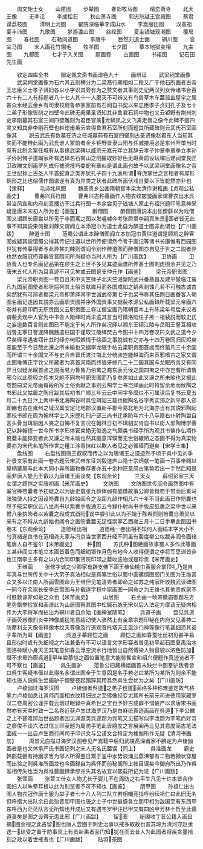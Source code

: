 <!-- { "loadSidebar": true } -->
　　周文矩士女
　　山隂图
　　歩辇图
　　春郊牧马图
　　晴峦萧寺
　　北天王像
　　无李论
　　李成松石
　　秋山萧寺图
　　郭忠恕越王宫殿图
　　蔡君谟荔枝图
　　清明上河图
　　翟院深临摹李成山水
　　李嵩服田图
　　汉髙祖宴丰沛图
　　九歌图
　　梦游瀛山图
　　丝纶图
　　夏圭钱塘观潮图
　　覆局图
　　春社图
　　石勒问道图
　　李唐牛
　　巨然刘道士画
　　辋川图
　　衮尘马图
　　宋人画花竹翎毛
　　牧羊图
　　七夕图
　　摹本地狱变相
　　九主图
　　九都图
　　七才子入关图
　　题画卷
　　古画图
　　书裙图
　　记石田先生画










　　钦定四库全书
　　御定佩文斋书画谱卷九十
　　画辨证
　　武梁祠堂画像
　　武梁祠堂画像为石六其五则横分为二梁髙行蔺相如二段又广于他石所画者古帝王忠臣义士孝子贤妇各以小字识其旁有为之赞文者其事则史记两汉列女传诸书合百六十有二人有标题者八十七人其十一人磨灭不可辨又有鸟兽草木车葢噐皿屋宇之属甚众水经云金乡有司隶校尉鲁恭冡冡前有石祠自书契以来忠臣孝子贞妇孔子及七十二弟子形像皆刻之四壁今此碑无阙里圣贤知其非鲁君石祠中物也又云钜野有荆州刺史李刚墓其石室三间四壁雕刻为君臣官属龙鳞凤之文飞禽走兽之像今此碑不画四灵又知其非李刚石壁也赵徳甫虽云尝得鲁君石室所刻而题其所藏碑则云武氏石室画像其
　　説云武氏有数墓在济之任城墓前有石室四壁刻古圣贤像赵君东人当知其实而不能辨此画为武氏谁人冡前者金乡钜野皆隶山阳与任城接境必是东州阡垄当时竞有此制余案任城有从事掾武梁碑以威宗元嘉元年立其辞云孝子仲章季章季立孝孙子侨躬脩子道竭家所有选择名石南山之阳擢取妙好色无斑黄前设坛墠后建祠堂良匠卫改雕文刻画罗列成行摅骋技巧委蛇有章似是谓此画也故予以武梁祠堂画像名之帝王世纪称上古圣人牛首蛇身之类亦犹孔子四十九表所谓脊虎掌世之言相者有犀形鹤形之比也俗儒作图谱遂有真为异类之状者此碑所画伏戏自要以下皆蛇然亦非也【隶释】
　　毛诗北风图
　　魏髙贵乡公画隋朝官本梁太清作谢稚画【贞观公私画史】
　　曹弗兴兵符图
　　曹弗兴古称善画作人物衣纹皴皱画家谓曹衣出水呉带当风宣和内府刻意捜访不过兵符图一本余尝见于钱塘人家止有绍兴题印笔意神采疑是唐末宋初人所为也【画鉴】
　　醉僧图
　　醉僧图唐説本出张僧繇以为戏僧图又谓顾长康尝以所见于寺而寓之图以发嗢噱今考张舜賔李嗣真朱景画者皆无此事不知其説果何据刘餗又谓阎立本添冠巾为道士此自为醉道士图非此谓也【广川画跋】
　　醉道士图
　　范蜀公谓此本醉僧图阎立本加冠巾黄往道谓是顾凯之醉客图或疑其説谓蜀公得其传记往道以世所传便谓然今考于画记等诸书长康惟有西园图世犹有传摹得者与此异甚刘餗则谓阎令别作醉道图而醉僧图亦自见于世之二説者非也然衣服冠栉尊器皆晋隋间所尚疑亦当时人所为【广川画跋】
　　卫协画
　　卫协晋人也专名画记品第在顾生之上世不多见其迹画谱所传髙士图刺虎图余并见之乃唐末五代人所为耳真迹不可见矣或云图是支仲元作【画鉴】
　　梁元帝职贡图
　　梁元帝职贡图一卷自且末中天竺师子北天竺渇槃陀武兴番髙昌及建平蜑临江蛮凡九国前图使者形状后列其土俗贡献嵗月而各国咸如之绢素剥蚀几若不可触古诚古矣然犹有可辨者据梁元帝即萧绎其字世诚武帝第七子也梁书称其任荆日画番客入朝图名画记遂因其説亦云画职贡图并序外国贡事又据裴孝源公私画録所载梁元帝画六卷并有题印而无职贡图又云职贡图三卷江僧宝画乃隋朝官本上有陈梁年号后来议者谓裴贞观中人官为中书舎人距绎时尚未逺其言当可徴洛阳任子羔一祖裴説而駮史氏之妄逾数百言则此图已不能定于何人所作矣况绎以湘东王镇江陵与岳阳王詧互相攻战曽无寕日詧遂降魏魏遣柱国于谨取江陵绎焚古今图书十四万卷叹曰文武之道今夕尽矣绎寻遇害窃计其时绎亦何暇娯情于绘画之事脱诚有之亦与十四万卷同归灰烬矣恶能至于今日哉此濓之所未喻也又据李龙眠手帖云梁职贡图首卤而终蜑凡三十余国而所谓三十余国又不与史合自晋氏渡江南北分统卤岂能越海而来贡邪嗜古之家又谓此图唯傅正字钦父所藏者为真首河南而终狼牙修凡二十二国其国与龙眠所言又有同异且似疑龙眠首卤之説而易为鲁鲁乃伯禽之裔东表元侯之国四夷之中亦岂有所谓鲁邪今以此卷较之传本又絶不同均号职贡图而乃复参差如此此又濓之所未喻也又据此卷题曰梁元帝画每段所写土俗贡献之事则云陶学士书岂绎画此时特留余地而候陶之书邪此又姑置之陶自跋其后初书广顺三年云云中间字多糜烂不可属读后复书云夏五月二十九日汴上两中书北海陶谷时具位珥貂三载也据陶名谷字秀实邠之新平郡人邠即豳也古在雍州之域汉属安定北地郡汉置新平郡今易北地为北海亦当有其説邪陶起家校书郎在周为翰林学士入宋歴礼刑户部三尚书迁承防年六十八卒赠右仆射陶尝自言头骨当珥貂因人笑之自悔不复言况在翰林日初不珥貂安肯自书以衒人邪陶博学善记以辞翰擅一世今所书字形体窘束絶无俊逸之气颇类书经手所为观其书佛作仏壻作聓葢未能猝变者此又濓之所未喻也然其画意浑璞而无世俗纎陋之态固不得为真梁物要亦为宋代名笔所作世之粗工涂青抹红以欺人者见之必循墙而避矣【宋学士集】
　　盘线图
　　右盘线图唐王叡叙而传之以为唐诸王之遗迹然予顷于呉中见刘季孙景文家有此画一卷古题云宋武帝东征刘毅道庐山隐士宗炳献一笔画一百事帝赐以犀柄麈尾与此本大同小异所画物像存者亦五十余种匠意简古笔势若出一手然后知是画非唐人能为王叡以为唐诸王画误矣【东观余论】
　　三天女
　　薛绍彭家三天女谓之顾恺之实唐初画【米芾画史】
　　文防图
　　文防图世传阎令画然图中有奚官捧笏囊者予初疑之以为唐史载张九龄体弱有醖借故事公卿皆搢笏于带而后乗马张独使人持之因设笏囊自九龄始阎令之没距九龄作相凡六十年不当此画已作笏囊也然予按梁职仪云八坐尚书以紫裹手版通志云令録仆射尚书手版皮纸裹之梁中世以来惟八坐执笏者以紫囊之段成式酉阳误中尝引此以为不始于陈希烈则笏囊自萧梁以来有之不特从九龄始也阎令之画笏囊葢无足怪崇寕乙酉嵗三月十二日手摹此图因书卷末【东观余论】
　　道徳经出相
　　道徳经一卷出相不知何人画绢本字大小不匀真禇遂良书在范相尧夫家与冯京当世家西升经不同虽有裴度柳公权跋非阎令画禇笔唐人自不鉴尔【米芾画史】
　　种图
　　苏氏种图絶画故事蜀人多作此等画工甚非阎立本笔立本画皆着色而细销银作月色布地今人收得便谓之李将军思训皆非也江南李主多有之以内合同印集贤院印印之葢收逺物或是珍贡【米芾画史】
　　王维画
　　张修字诚之少卿家有辟支佛下画王维仙桃巾黄服合掌顶礼乃是自写真与世所传关中十大弟子真法相似是真笔世俗以蜀中画骡纲图劒门关图为王维甚众又多以江南人所画雪图命为王维但见笔清秀者即命之如苏之纯家所收魏武读碑图一同今在余家长安李氏雪图与孙载道字积中家画图一同命之为王维也其他贵族家不可胜数谅非如是之众也【米芾画史】
　　山居图
　　右丞画一帧宋徽庙御题左方笔势飘举捡宣和画谱此为山居图察其图中松鍼石脉无宋以后人法定为摩诘无疑向相传为大李将军而拈出为辋川者自余始【画禅室随笔】
　　呉道子画
　　尝见呉道子画荧惑像烈炎中神像威猛笔意超动使人骇然上有金章宗题印秘在内府又见善神二防摩利支天像帝释像木纹天尊像及行道观音托塔天王毘沙门神等像行笔甚细恐其弟子辈所为耳【画鉴】
　　呉道子摹顾恺之画
　　顾恺之画如春蚕吐丝初见甚平易且形似时或有失细视之六法兼备有不可以语言文字形容者曽见初平起石图夏禹治水图洛神赋小身天王其笔意如春云浮空流水行地皆出自然傅染人物容貌以浓色防加缀不求晕饰唐呉道早年尝摹恺之画位置笔意大能髣髴宣和绍兴便题作真迹览者不可不察也【画鉴】
　　呉生画驴
　　范鲁公旧藏横幅画首末缺烂中图羣驴跋者皆曰呉生客疑韦偃以此得名余谓此图全于生意固是名手若必曰某所为某所为则余不能知也唐人説呉生尝画驴于僧壁夜起蹋踤其用具然呉生尝优为之矣【广川画防】
　　卢棱伽过海罗汉图
　　卢棱伽者呉道之弟子也道画格多种称难鉴定故气格笔力卢棱伽悉让其师而面相衣纹精细过之至佛像经变尤其所长前元司进徳用家藏罗汉二卷周密公谨并载云烟过眼録中真希世之宝也予好古成癖不惜破产以求唐宋书画然亦有天幸时致一二名卷近获卢生过海罗汉乃是白麻纸真迹画品在呉道下李公麟之上不甚难辨后世品题者因见渊源类呉遂题为呉笔又见描写似李改题为李笔而好竒之廖俊不谈六法过信三印至题为周昉手笔此皆臆度之言展阅再三见其意度简古笔法圜成一一出自卢生而行间司子印识文与公谨文合特定为棱伽所作无疑【清河书画舫】
　　周景元白描过海罗汉图卷见严嵩籍中后归武陵髙深甫家不腆定为卢棱伽画者是也文休承严氏书画记列之宋人无名氏葢误【同上】
　　呉淮画龙
　　霸史韩熙载尝有持画求售为邻人所得翌日鬻于釜中水势浪涌云蒸沸郁有二物若獭状穿屋而出验之则呉淮所画龙也今画録自为呉怀而前秘阁所上帐目误矣今御府所出乃作呉淮相传失也当为呉淮葢画録承缪并失其名故宜以熙载所记为证【广川画跋】
　　张萱画
　　张萱工仕女人物尤长于婴儿不在周昉之右平生凡见十许本皆合作画妇人以朱晕耳根以此为别览者不可不知也【画鉴】
　　朋甲图
　　孙祖仁出古图人物衣冠作唐士服为举子者七十八人列二队立若相嘲竞指呼纷纭祖仁曰此旧无名但呼措大出队余曰此殆昔朋甲图也唐之士子中世最盛各立朋甲相为敌国至有东西甲东呼西为茫茫队言无所知也开成后又有遇韦罗甲汪巳甲又有四凶甲芳林十哲至此儒道衰矣是图之设得无患此邪【广川画跋】
　　留图
　　秘阁收丁晋公籍入画曰摘图余视之此古留图也唐人尝图于刺史治事以戒多取故也昔苏琼为清河守赵隶送一琼受之置于防事梁上有贡新果者至门知犹在而去昔人为此图者将疾贪墨掊刻之政以着世戒者也【广川画跋】
　　陆羽茶图
